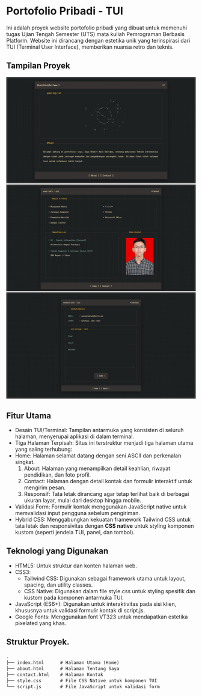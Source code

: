 # Portofolio Pribadi - TUI

Ini adalah proyek website portofolio pribadi yang dibuat untuk memenuhi tugas Ujian Tengah Semester (UTS) mata kuliah Pemrograman Berbasis Platform. Website ini dirancang dengan estetika unik yang terinspirasi dari TUI (Terminal User Interface), memberikan nuansa retro dan teknis.

## Tampilan Proyek
![Tampilan Homepage](https://github.com/DhabitHD/Project-UTS-Pemrograman-Berbasis-Platform/blob/main/Screenshot1.png?raw=true)
![Tampilan About](https://github.com/DhabitHD/Project-UTS-Pemrograman-Berbasis-Platform/blob/main/Screenshot2.png?raw=true)
![Tampilan Contact](https://github.com/DhabitHD/Project-UTS-Pemrograman-Berbasis-Platform/blob/main/Screenshot3.png?raw=true)

## Fitur Utama
- Desain TUI/Terminal: Tampilan antarmuka yang konsisten di seluruh halaman, menyerupai aplikasi di dalam terminal.
- Tiga Halaman Terpisah: Situs ini terstruktur menjadi tiga halaman utama yang saling terhubung:
- Home: Halaman selamat datang dengan seni ASCII dan perkenalan singkat.
  1. About: Halaman yang menampilkan detail keahlian, riwayat pendidikan, dan foto profil.
  2. Contact: Halaman dengan detail kontak dan formulir interaktif untuk mengirim pesan.
  3. Responsif: Tata letak dirancang agar tetap terlihat baik di berbagai ukuran layar, mulai dari desktop hingga mobile.
- Validasi Form: Formulir kontak menggunakan JavaScript native untuk memvalidasi input pengguna sebelum pengiriman.
- Hybrid CSS: Menggabungkan kekuatan framework Tailwind CSS untuk tata letak dan responsivitas dengan **CSS native** untuk styling komponen kustom (seperti jendela TUI, panel, dan tombol).

## Teknologi yang Digunakan
- HTML5: Untuk struktur dan konten halaman web.
- CSS3:
  - Tailwind CSS: Digunakan sebagai framework utama untuk layout, spacing, dan utility classes.
  - CSS Native: Digunakan dalam file style.css untuk styling spesifik dan kustom pada komponen antarmuka TUI.
- JavaScript (ES6+): Digunakan untuk interaktivitas pada sisi klien, khususnya untuk validasi formulir kontak di script.js.
- Google Fonts: Menggunakan font VT323 untuk mendapatkan estetika pixelated yang khas.

## Struktur Proyek.
```
.
├── index.html      # Halaman Utama (Home)
├── about.html      # Halaman Tentang Saya
├── contact.html    # Halaman Kontak
├── style.css       # File CSS Native untuk komponen TUI
└── script.js       # File JavaScript untuk validasi form
```
